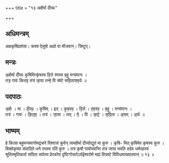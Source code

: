 +++
title = "१३ अक्षैर्मा दीव्यः"

+++
## अधिमन्त्रम्
अक्षकृषिप्रशंसा। कवष ऐलूषो अक्षो वा मौजवान्। त्रिष्टुप्।

## मन्त्रः
अ॒क्षैर्मा दी॑व्यः कृ॒षिमित्कृ॑षस्व वि॒त्ते र॑मस्व ब॒हु मन्य॑मानः ।  
तत्र॒ गावः॑ कितव॒ तत्र॑ जा॒या तन्मे॒ वि च॑ष्टे सवि॒तायम॒र्यः ॥

## पदपाठः
अ॒क्षैः । मा । दी॒व्यः॒ । कृ॒षिम् । इत् । कृ॒ष॒स्व॒ । वि॒त्ते । र॒म॒स्व॒ । ब॒हु । मन्य॑मानः ।  
तत्र॑ । गावः॑ । कि॒त॒व॒ । तत्र॑ । जा॒या । तत् । मे॒ । वि । च॒ष्टे॒ । स॒वि॒ता । अ॒यम् । अ॒र्यः ॥

## भाष्यम्
हे कितव बहुमन्यमानोमद्वचने विश्वासं कुर्वन् त्वमक्षैर्मा दीव्योद्यूतं मा कुरु । कृषि- मित् कृषिमेव कृषस्व कुरु । विक्तेकृष्या संपादिते धने रभस्व रतिं कुरु । तत्र कृषौ गावोभवन्ति तत्र जाया भवति तदेव धर्मरहस्यं श्रुतिस्मृतिकर्ता सविता सर्वस्य प्रेरकोयं दृष्टिगोचरोऽर्यईश्वरोमे मह्यं विचष्टे विविधमाख्यातवान् ॥ १३ ॥